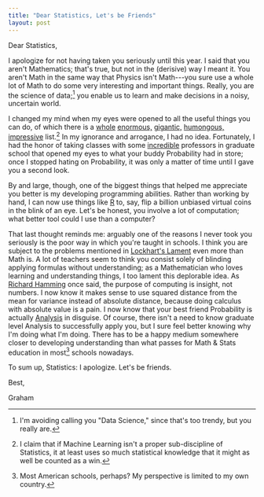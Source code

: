 ```yaml
---
title: "Dear Statistics, Let's be Friends"
layout: post
---
```


Dear Statistics,

I apologize for not having taken you seriously until this year.
I said that you aren't Mathematics; that's true, but not in the (derisive) way
I meant it.
You aren't Math in the same way that Physics isn't Math---you sure use a whole
lot of Math to do some very interesting and important things.
Really, you are the science of data;[^1] you enable us to learn and make
decisions in a noisy, uncertain world.

I changed my mind when my eyes were opened to all the useful things you can do,
of which there is a
[whole](http://en.wikipedia.org/wiki/List_of_fields_of_application_of_statistics)
[enormous,](http://www.slideshare.net/Nicolas_Nicolov/machine-learning-14528792)
[gigantic,](http://www.networkworld.com/news/tech/2013/082313-whitelisting-machine-learning-273154.html)
[humongous,](http://www.scientificamerican.com/article.cfm?id=why-bayes-rules)
[impressive](http://www.tor.com/blogs/2011/06/norvig-vs-chomsky-and-the-fight-for-the-future-of-ai)
list.[^2]
In my ignorance and arrogance, I had no idea.
Fortunately, I had the honor of taking classes with some
[incredible](http://inside.uncc.edu/news/item/molchanov-named-ams-fellow)
professors in graduate school that opened my eyes to what your buddy
Probability had in store; once I stopped hating on Probability, it was only a
matter of time until I gave you a second look.

By and large, though, one of the biggest things that helped me appreciate you
better is my developing programming abilities.
Rather than working by hand, I can now use things like
[R](http://www.r-project.org/) to, say, flip a billion unbiased virtual coins
in the blink of an eye.
Let's be honest, you involve a lot of computation; what better tool could I use
than a computer?

That last thought reminds me: arguably one of the reasons I never took you
seriously is the poor way in which you're taught in schools.
I think you are subject to the problems mentioned in [Lockhart's
Lament](http://www.maa.org/external_archive/devlin/LockhartsLament.pdf) even
more than Math is.
A lot of teachers seem to think you consist solely of blinding applying
formulas without understanding; as a Mathematician who loves learning and
understanding things, I too lament this deplorable idea.
As [Richard Hamming](http://en.wikipedia.org/wiki/Richard_Hamming) once said,
the purpose of computing is insight, not numbers.
I now know it makes sense to use squared distance from the mean for variance
instead of absolute distance, because doing calculus with absolute value is a
pain.
I now know that your best friend Probability is actually
[Analysis](http://www.kolmogorov.com/Foundations.html) in disguise.
Of course, there isn't a need to know graduate level Analysis to successfully
apply you, but I sure feel better knowing why I'm doing what I'm doing.
There has to be a happy medium somewhere closer to developing understanding
than what passes for Math & Stats education in most[^3] schools nowadays.

To sum up, Statistics: I apologize. Let's be friends.

Best,

Graham

[^1]: I'm avoiding calling you "Data Science," since that's too trendy, but you really are.
[^2]: I claim that if Machine Learning isn't a proper sub-discipline of Statistics, it at least uses so much statistical knowledge that it might as well be counted as a win.
[^3]: Most American schools, perhaps? My perspective is limited to my own country.
